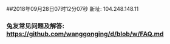 ##2018年09月28日07时12分07秒 新址: 104.248.148.11
### 兔友常见问题及解答: https://github.com/wanggonging/d/blob/w/FAQ.md

